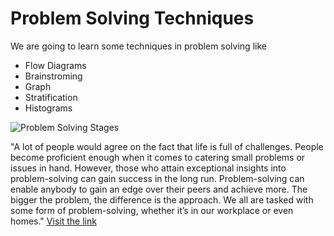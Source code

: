 # Problem Solving Techniques

We are going to learn some techniques in problem solving like
- Flow Diagrams
- Brainstroming
- Graph
- Stratification
- Histograms
 
 ![Problem Solving Stages](https://cdn.slidemodel.com/wp-content/uploads/13123-01-problem-solving-stages-powerpoint-template-16x9.jpg)

"A lot of people would agree on the fact that life is full of challenges. People become proficient enough when it comes to catering small problems or issues in hand. However, those who attain exceptional insights into problem-solving can gain success in the long run. Problem-solving can enable anybody to gain an edge over their peers and achieve more. The bigger the problem, the difference is the approach. We all are tasked with some form of problem-solving, whether it’s in our workplace or even homes."
[Visit the link](https://slidemodel.com/5-problem-solving-strategies-to-become-a-better-problem-solver/)
